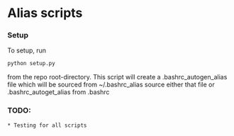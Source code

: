 # Alias scripts

### Setup

To setup, run
```bash
python setup.py
```
from the repo root-directory.
This script will create a .bashrc_autogen_alias file which will be sourced from ~/.bashrc_alias source either that file or .bashrc_autoget_alias from .bashrc

### TODO:
    * Testing for all scripts

